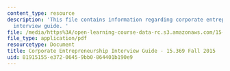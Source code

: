 ```yaml
---
content_type: resource
description: 'This file contains information regarding corporate entrepreneurship
  interview guide. '
file: /media/https%3A/open-learning-course-data-rc.s3.amazonaws.com/15-369-seminar-in-corporate-entrepreneurship-fall-2015/81915155e37206459bb0864401b190e9_MIT15_369F15_CorpratGuide.pdf
file_type: application/pdf
resourcetype: Document
title: Corporate Entrepreneurship Interview Guide - 15.369 Fall 2015
uid: 81915155-e372-0645-9bb0-864401b190e9
---
```

